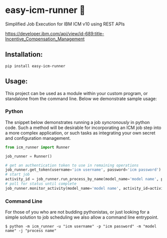 # easy-icm-runner :rocket:
Simplified Job Execution for IBM ICM v10 using REST APIs

https://developer.ibm.com/api/view/id-689:title-Incentive_Compensation_Management

## Installation:
```
pip install easy-icm-runner
```

## Usage:
This project can be used as a module within your custom program, or standalone from the command line.  Below we demonstrate sample usage:

### Python

The snippet below demonstrates running a job _syncronously_ in python code.  Such a method will be desirable for incorporating an ICM job step into a more complex application, or such tasks as integrating your own secret and configuration management.
```python
from icm_runner import Runner

job_runner = Runner()

# get an authentication token to use in remaining operations
job_runner.get_token(username='icm username', password='icm password')
# start job
activity_id = job_runner.run_process_by_name(model_name='model name', process_name='process name',follow=True)
# poll for status until complete
job_runner.monitor_activity(model_name='model name', activity_id=activity_id, interval_mins=0.1)

```

### Command Line
For those of you who are not budding pythonistas, or just looking for a simple solution to job scheduling we also allow a command line entrypoint.   
```text
$ python -m icm_runner -u "icm username" -p "icm password" -m "model name" -j "process name"
```
